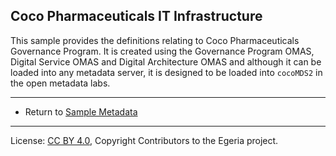 <!-- SPDX-License-Identifier: CC-BY-4.0 -->
<!-- Copyright Contributors to the Egeria project. -->


## Coco Pharmaceuticals IT Infrastructure

This sample provides the definitions relating to Coco Pharmaceuticals Governance Program.
It is created using the Governance Program OMAS, Digital Service OMAS and Digital Architecture OMAS
and although it can be loaded into any metadata server, it is designed to be loaded into
`cocoMDS2` in the open metadata labs.

----

* Return to [Sample Metadata](..)

----
License: [CC BY 4.0](https://creativecommons.org/licenses/by/4.0/),
Copyright Contributors to the Egeria project.